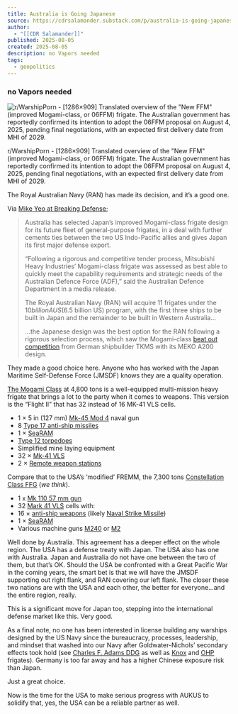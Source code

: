 ```yaml
---
title: Australia is Going Japanese
source: https://cdrsalamander.substack.com/p/australia-is-going-japanese?publication_id=247761&post_id=170180050&isFreemail=true&r=7br8e&triedRedirect=true
author:
  - "[[CDR Salamander]]"
published: 2025-08-05
created: 2025-08-05
description: no Vapors needed
tags:
  - geopolitics
---
```

### no Vapors needed

![r/WarshipPorn - [1286×909] Translated overview of the "New FFM" (improved Mogami-class, or 06FFM) frigate. The Australian government has reportedly confirmed its intention to adopt the 06FFM proposal on August 4, 2025, pending final negotiations, with an expected first delivery date from MHI of 2029.](https://substackcdn.com/image/fetch/$s_!yPMs!)

r/WarshipPorn - \[1286×909\] Translated overview of the "New FFM" (improved Mogami-class, or 06FFM) frigate. The Australian government has reportedly confirmed its intention to adopt the 06FFM proposal on August 4, 2025, pending final negotiations, with an expected first delivery date from MHI of 2029.

The Royal Australian Navy (RAN) has made its decision, and it’s a good one.

Via [Mike Yeo at Breaking Defense](https://breakingdefense.com/2025/08/australia-selects-japans-mogami-frigate-in-6-5b-deal/);

> Australia has selected Japan’s improved Mogami-class frigate design for its future fleet of general-purpose frigates, in a deal with further cements ties between the two US Indo-Pacific allies and gives Japan its first major defense export.
> 
> “Following a rigorous and competitive tender process, Mitsubishi Heavy Industries’ Mogami-class frigate was assessed as best able to quickly meet the capability requirements and strategic needs of the Australian Defence Force (ADF),” said the Australian Defence Department in a media release.
> 
> The Royal Australian Navy (RAN) will acquire 11 frigates under the $10 billion AUS ($6.5 billion US) program, with the first three ships to be built in Japan and the remainder to be built in Western Australia…
> 
> …the Japanese design was the best option for the RAN following a rigorous selection process, which saw the Mogami-class [beat out competition](https://breakingdefense.com/2024/11/australia-narrows-10b-aud-frigate-competition-to-german-japanese-firms-reports/) from German shipbuilder TKMS with its MEKO A200 design.

They made a good choice here. Anyone who has worked with the Japan Maritime Self-Defense Force (JMSDF) knows they are a quality operation.

[The Mogami Class](https://en.wikipedia.org/wiki/Mogami-class_frigate#Upgraded_Mogami) at 4,800 tons is a well-equipped multi-mission heavy frigate that brings a lot to the party when it comes to weapons. This version is the “Flight II” that has 32 instead of 16 MK-41 VLS cells.

- 1 × 5 in (127 mm) [Mk-45 Mod 4](https://en.wikipedia.org/wiki/5%22/54_caliber_Mark_45_gun) naval gun
- 8 [Type 17 anti-ship missiles](https://en.wikipedia.org/wiki/Type_12_surface-to-ship_missile)
- 1 × [SeaRAM](https://en.wikipedia.org/wiki/SeaRAM)
- [Type 12 torpedoes](https://en.wikipedia.org/wiki/Type_12_torpedo)
- Simplified mine laying equipment
- 32 × [Mk-41 VLS](https://en.wikipedia.org/wiki/Mark_41_vertical_launching_system)
- 2 × [Remote weapon stations](https://en.wikipedia.org/wiki/Remote_weapon_station)

Compare that to the USA’s ‘modified’ FREMM, the 7,300 tons [Constellation Class FFG](https://en.wikipedia.org/wiki/Constellation-class_frigate) (*we think*).

- 1 x [Mk 110 57 mm gun](https://en.wikipedia.org/wiki/Bofors_57_mm_L/70_naval_artillery_gun)
- 32 [Mark 41 VLS](https://en.wikipedia.org/wiki/Mark_41_Vertical_Launching_System) cells with:
- 16 × [anti-ship weapons](https://en.wikipedia.org/wiki/Anti-ship_missile) (likely [Naval Strike Missile](https://en.wikipedia.org/wiki/Naval_Strike_Missile))
- 1 × [SeaRAM](https://en.wikipedia.org/wiki/SeaRAM)
- Various machine guns [M240](https://en.wikipedia.org/wiki/M240) or [M2](https://en.wikipedia.org/wiki/M2_Browning)

Well done by Australia. This agreement has a deeper effect on the whole region. The USA has a defense treaty with Japan. The USA also has one with Australia. Japan and Australia do not have one between the two of them, but that’s OK. Should the USA be confronted with a Great Pacific War in the coming years, the smart bet is that we will have the JMSDF supporting out right flank, and RAN covering our left flank. The closer these two nations are with the USA and each other, the better for everyone…and the entire region, really.

This is a significant move for Japan too, stepping into the international defense market like this. Very good.

As a final note, no one has been interested in license building any warships designed by the US Navy since the bureaucracy, processes, leadership, and mindset that washed into our Navy after Goldwater-Nichols’ secondary effects took hold (see [Charles F. Adams DDG](https://en.wikipedia.org/wiki/Charles_F._Adams-class_destroyer#L%C3%BCtjens_class) as well as [Knox](https://en.wikipedia.org/wiki/Knox-class_frigate#Baleares_class) and [OHP](https://en.wikipedia.org/wiki/Santa_Mar%C3%ADa-class_frigate) frigates). Germany is too far away and has a higher Chinese exposure risk than Japan.

Just a great choice.

Now is the time for the USA to make serious progress with AUKUS to solidify that, yes, the USA can be a reliable partner as well.